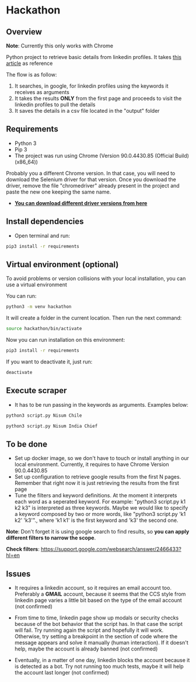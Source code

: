 # Hackathon

## Overview

**Note**: Currently this only works with Chrome

Python project to retrieve basic details from linkedin profiles. It takes [this article](https://www.linkedin.com/pulse/how-easy-scraping-data-from-linkedin-profiles-david-craven/) as reference

The flow is as follow:

1. It searches, in google, for linkedin profiles using the keywords it receives as arguments
2. It takes the results **ONLY** from the first page and proceeds to visit the linkedin profiles to pull the details
3. It saves the details in a csv file located in the "output" folder

## Requirements

- Python 3
- Pip 3
- The project was run using Chrome (Version 90.0.4430.85 (Official Build) (x86_64))

Probably you a different Chrome version. In that case, you will need to download the Selenium driver for that version.
Once you download the driver, remove the file "chromedriver" already present in the project
and paste the new one keeping the same name.

* **[You can download different driver versions from here](https://sites.google.com/a/chromium.org/chromedriver/downloads)**

## Install dependencies

- Open terminal and run:
```sh
pip3 install -r requirements
```

## Virtual environment (optional)

To avoid problems or version collisions with your local installation, you can use a virtual environment

You can run:
```sh
python3 -m venv hackathon
```

It will create a folder in the current location. Then run the next command:
```sh
source hackathon/bin/activate
```

Now you can run installation on this environment:
```sh
pip3 install -r requirements
```

If you want to deactivate it, just run:
```sh
deactivate
```

## Execute scraper

- It has to be run passing in the keywords as arguments. Examples below:
```sh
python3 script.py Nisum Chile
```
```sh
python3 script.py Nisum India Chief
```

## To be done

- Set up docker image, so we don't have to touch or install anything in our local environment. Currently, it requires
to have Chrome Version 90.0.4430.85
- Set up configuration to retrieve google results from the first N pages. Remember that right now
it is just retrieving the results from the first page
- Tune the filters and keyword definitions. At the moment it interprets each word as a seperated keyword.
For example: "python3 script.py k1 k2 k3" is interpreted as three keywords. Maybe we would like to
specify a keyword composed by two or more words, like "python3 script.py 'k1 k2' 'k3'"., where 'k1 k1'
is the first keyword and 'k3' the second one.

**Note**: Don't forget it is using google search to find results, so **you can apply different filters to narrow the scope**.

**Check filters**: https://support.google.com/websearch/answer/2466433?hl=en

## Issues

- It requires a linkedin account, so it requires an email account too. Preferably a **GMAIL** account,
because it seems that the CCS style from linkedin page varies a little bit based on the type of the email account (not confirmed)

- From time to time, linkedin page show up modals or security checks because of the bot behavior
that the script has. In that case the script will fail. Try running again the script and hopefully
it will work. Otherwise, try setting a breakpoint in the section of code where the message appears
and solve it manually (human interaction). If it doesn't help, maybe the account is already banned (not confirmed)

- Eventually, in a matter of one day, linkedin blocks the account because it is detected as a bot.
Try not running too much tests, maybe it will help the account last longer (not confirmed)
